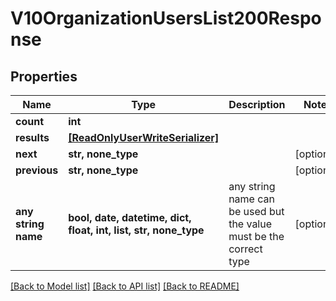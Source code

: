 # V10OrganizationUsersList200Response


## Properties
Name | Type | Description | Notes
------------ | ------------- | ------------- | -------------
**count** | **int** |  | 
**results** | [**[ReadOnlyUserWriteSerializer]**](ReadOnlyUserWriteSerializer.md) |  | 
**next** | **str, none_type** |  | [optional] 
**previous** | **str, none_type** |  | [optional] 
**any string name** | **bool, date, datetime, dict, float, int, list, str, none_type** | any string name can be used but the value must be the correct type | [optional]

[[Back to Model list]](../README.md#documentation-for-models) [[Back to API list]](../README.md#documentation-for-api-endpoints) [[Back to README]](../README.md)


